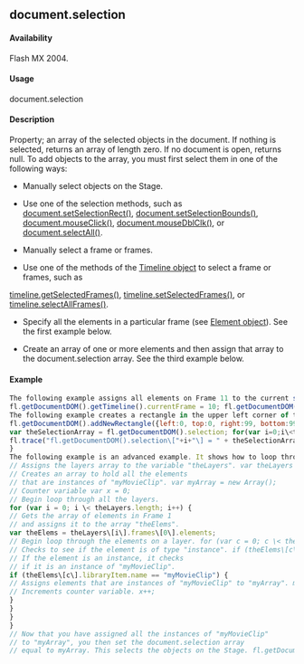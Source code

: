 ## document.selection

#### Availability

Flash MX 2004.

#### Usage

document.selection

#### Description

Property; an array of the selected objects in the document. If nothing is selected, returns an array of length zero. If no document is open, returns null.
To add objects to the array, you must first select them in one of the following ways:

-   Manually select objects on the Stage.

-   Use one of the selection methods, such as [document.setSelectionRect()](#!AdobeDocs/developers-animatesdk-docs/test/Document_object/docu9689.md), [document.setSelectionBounds()](#!AdobeDocs/developers-animatesdk-docs/test/Document_object/docu9658.md), [document.mouseClick()](#!AdobeDocs/developers-animatesdk-docs/test/Document_object/docum130.md), [document.mouseDblClk()](#!AdobeDocs/developers-animatesdk-docs/test/Document_object/docum140.md), or [document.selectAll()](#!AdobeDocs/developers-animatesdk-docs/test/Document_object/docum420.md).

-   Manually select a frame or frames.

-   Use one of the methods of the [Timeline object](#!AdobeDocs/developers-animatesdk-docs/test/Timeline_object/timeline_summary.md) to select a frame or frames, such as

[timeline.getSelectedFrames()](#!AdobeDocs/developers-animatesdk-docs/test/Timeline_object/timeli25.md), [timeline.setSelectedFrames()](#!AdobeDocs/developers-animatesdk-docs/test/Timeline_object/timeli46.md), or [timeline.selectAllFrames()](#!AdobeDocs/developers-animatesdk-docs/test/Timeline_object/timeli42.md).

-   Specify all the elements in a particular frame (see [Element object](#!AdobeDocs/developers-animatesdk-docs/test/Element_object/element_summary.md)). See the first example below.

-   Create an array of one or more elements and then assign that array to the document.selection array. See the third example below.

#### Example

```javascript
The following example assigns all elements on Frame 11 to the current selection (remember that index values are different from frame number values):
fl.getDocumentDOM().getTimeline().currentFrame = 10; fl.getDocumentDOM().selection = fl.getDocumentDOM().getTimeline().layers\[0\].frames\[10\].elements;
The following example creates a rectangle in the upper left corner of the Stage and a text string underneath the rectangle. Then it selects both objects using [document.setSelectionRect()](#!AdobeDocs/developers-animatesdk-docs/test/Document_object/docu9689.md) and adds them to the document.selection array. Finally, it displays the contents of document.selection in the Output panel.
fl.getDocumentDOM().addNewRectangle({left:0, top:0, right:99, bottom:99}, 0); fl.getDocumentDOM().addNewText({left:-1, top:117.3, right:9.2, bottom:134.6}); fl.getDocumentDOM().setTextString('Hello World'); fl.getDocumentDOM().setSelectionRect({left:-28, top:-22, right:156.0, bottom:163});
var theSelectionArray = fl.getDocumentDOM().selection; for(var i=0;i\<theSelectionArray.length;i++){
fl.trace("fl.getDocumentDOM().selection\["+i+"\] = " + theSelectionArray\[i\]);
}
The following example is an advanced example. It shows how to loop through the layer array and elements array to locate instances of a particular symbol and select them. You could extend this example to include loops for multiple frames or scenes. This example assigns all instances of the movie clip myMovieClip in the first frame to the current selection:
// Assigns the layers array to the variable "theLayers". var theLayers = fl.getDocumentDOM().getTimeline().layers;
// Creates an array to hold all the elements
// that are instances of "myMovieClip". var myArray = new Array();
// Counter variable var x = 0;
// Begin loop through all the layers.
for (var i = 0; i \< theLayers.length; i++) {
// Gets the array of elements in Frame 1
// and assigns it to the array "theElems".
var theElems = theLayers\[i\].frames\[0\].elements;
// Begin loop through the elements on a layer. for (var c = 0; c \< theElems.length; c++) {
// Checks to see if the element is of type "instance". if (theElems\[c\].elementType == "instance") {
// If the element is an instance, it checks
// if it is an instance of "myMovieClip".
if (theElems\[c\].libraryItem.name == "myMovieClip") {
// Assigns elements that are instances of "myMovieClip" to "myArray". myArray\[x\] = theElems\[c\];
// Increments counter variable. x++;
}
}
}
}
// Now that you have assigned all the instances of "myMovieClip"
// to "myArray", you then set the document.selection array
// equal to myArray. This selects the objects on the Stage. fl.getDocumentDOM().selection = myArray;

```